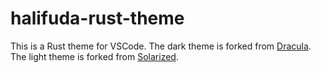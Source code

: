 # halifuda-rust-theme
 This is a Rust theme for VSCode. 
 The dark theme is forked from [Dracula](https://github.com/dracula/visual-studio-code).
 The light theme is forked from [Solarized](https://github.com/ryanolsonx/vscode-solarized-theme).
